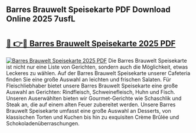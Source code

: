 ## Barres Brauwelt Speisekarte PDF Download Online 2025 7usfL

# <h2><a href="http://gcddvbm.nevu.top/?p=Barres+Brauwelt+Speisekarte">🔗 👉🔴 Barres Brauwelt Speisekarte 2025 PDF</a></h2>

[![Barres Brauwelt Speisekarte 2025 PDF](https://i.imgur.com/dBaPXMq.png)](http://gcddvbm.nevu.top/?p=Barres+Brauwelt+Speisekarte)
Die Barres Brauwelt Speisekarte ist nicht nur eine Liste von Gerichten, sondern auch die Möglichkeit, etwas Leckeres zu wählen. Auf der Barres Brauwelt Speisekarte unserer Cafeteria finden Sie eine große Auswahl an leichten und frischen Salaten. Für Fleischliebhaber bietet unsere Barres Brauwelt Speisekarte eine große Auswahl an Gerichten: Rindfleisch, Schweinefleisch, Huhn und Fisch. Unseren Auserwählten bieten wir Gourmet-Gerichte wie Schaschlik und Steak an, die auf einem alten Feuer zubereitet werden. Unsere Barres Brauwelt Speisekarte umfasst eine große Auswahl an Desserts, von klassischen Torten und Kuchen bis hin zu exquisiten Crème Brûlée und Schokoladenüberraschungen.
